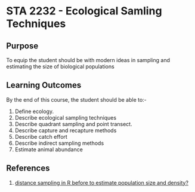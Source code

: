 # STA 2232 - Ecological Samling Techniques 
## Purpose
To equip the student should be with modern ideas in sampling and estimating the size of biological populations
## Learning Outcomes
By the end of this course, the student should be able to:-
1. Define ecology.
2. Describe ecological sampling techniques
3. Describe quadrant sampling and point transect.
4. Describe capture and recapture methods
5. Describe catch effort
6. Describe indirect sampling methods
7. Estimate animal abundance

## References
1. [distance sampling in R before to estimate population size and density?](https://distancesampling.org/)
